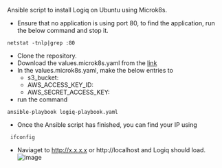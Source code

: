 Ansible script to install Logiq on Ubuntu using Microk8s.
- Ensure that no application is using port 80, to find the application, run the below command and stop it.
```
netstat -tnlp|grep :80
```
- Clone the repository.
- Download the values.microk8s.yaml from the [link](https://gist.github.com/ajit-logiq/9c071c288f10f704ca02638affd65a78#file-values-microk8s-yaml)
- In the values.microk8s.yaml, make the below entries to 
    - s3_bucket: <your-s3-bucket>
    - AWS_ACCESS_KEY_ID: <your-aws-access-key-id>
    - AWS_SECRET_ACCESS_KEY: <your-aws-secret-access-key-id>
- run the command
```
ansible-playbook logiq-playbook.yaml
```
 - Once the Ansible script has finished, you can find your IP using 
 ```
  ifconfig
  ```
 - Naviaget to http://x.x.x.x or http://localhost and Logiq should load. 
 ![image](https://user-images.githubusercontent.com/67860971/129042112-8748275a-697e-4faa-9db1-cb515bb6ec6c.png)

